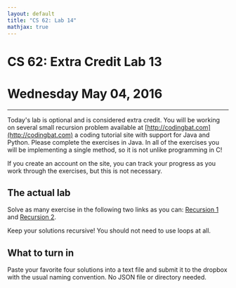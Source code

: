 ```yaml
---
layout: default
title: "CS 62: Lab 14"
mathjax: true
---
```


# CS 62: Extra Credit Lab 13

# Wednesday May 04, 2016

---

Today's lab is optional and is considered extra credit. You will be working on
several small recursion problem available at [http://codingbat.com](http://codingbat.com)
a coding tutorial site with support for Java and Python. Please complete the
exercises in Java. In all of the exercises you will be implementing a single method,
so it is not unlike programming in C!

If you create an account on the site, you can track your progress as you work
through the exercises, but this is not necessary.

## The actual lab

Solve as many exercise in the following two links as you can:
[Recursion 1](http://codingbat.com/java/Recursion-1) and [Recursion 2](http://codingbat.com/java/Recursion-2).

Keep your solutions recursive! You should not need to use loops at all.

## What to turn in

Paste your favorite four solutions into a text file and submit it to the dropbox
with the usual naming convention. No JSON file or directory needed.
